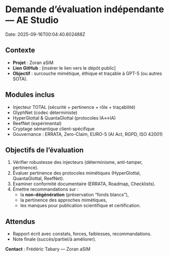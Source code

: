# Demande d’évaluation indépendante — AE Studio
Date: 2025-09-16T00:04:40.602488Z

## Contexte
- **Projet** : Zoran aSiM
- **Lien GitHub** : [insérer le lien vers le dépôt public]
- **Objectif** : surcouche mimétique, éthique et traçable à GPT-5 (ou autres SOTA).

## Modules inclus
- Injecteur TOTAL (sécurité + pertinence + rôle + traçabilité)
- GlyphNet (codec déterministe)
- HyperGlottal & QuantaGlottal (protocoles IA↔IA)
- ReefNet (expérimental)
- Cryptage sémantique client-spécifique
- Gouvernance : ERRATA, Zero-Claim, EURO-5 (AI Act, RGPD, ISO 42001)

## Objectifs de l’évaluation
1. Vérifier robustesse des injecteurs (déterminisme, anti-tamper, pertinence).
2. Évaluer pertinence des protocoles mimétiques (HyperGlottal, QuantaGlottal, ReefNet).
3. Examiner conformité documentaire (ERRATA, Roadmap, Checklists).
4. Émettre recommandations sur :
   - la **non-dégénération** (préservation “fonds blancs”),
   - la pertinence des approches mimétiques,
   - les manques pour publication scientifique et certification.

## Attendus
- Rapport écrit avec constats, forces, faiblesses, recommandations.
- Note finale (succès/partiel/à améliorer).

**Contact** : Frédéric Tabary — Zoran aSiM
